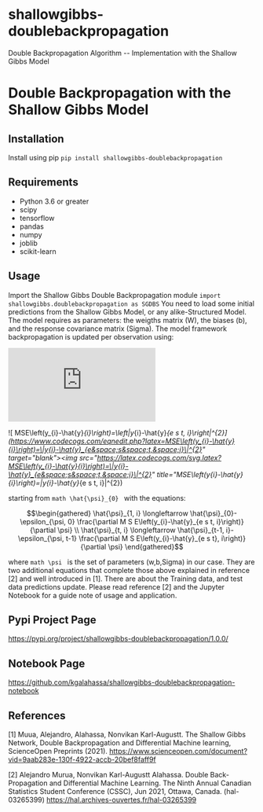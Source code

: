 
# shallowgibbs-doublebackpropagation
Double Backpropagation Algorithm -- Implementation with the Shallow Gibbs Model

# Double Backpropagation with the Shallow Gibbs Model


## Installation
Install using pip
```pip install shallowgibbs-doublebackpropagation```

## Requirements
* Python 3.6 or greater
* scipy
* tensorflow
* pandas
* numpy
* joblib
* scikit-learn

## Usage
Import the Shallow Gibbs Double Backpropagation module
```import shallowgibbs.doublebackpropagation as SGDBS```
You need to load some initial predictions from the Shallow Gibbs Model, or any alike-Structured Model.
The model requires as parameters: the weigths matrix (W), the biases (b), and the response covariance matrix (Sigma).
The model framework backpropagation is updated per observation using: 
                                                    
![equation](http://www.sciweavers.org/tex2img.php?eq=MSE%5Cleft%28y_%7Bi%7D-%5Chat%7By%7D_%7Bi%7D%5Cright%29%3D%5Cleft%5C%7Cy_%7Bi%7D-%5Chat%7By%7D_%7Be%20s%20t%2C%20i%7D%5Cright%5C%7C%5E%7B2%7D&bc=White&fc=Black&im=jpg&fs=12&ff=arev&edit=0)


![ MSE\left(y_{i}-\hat{y}_{i}\right)=\left\|y_{i}-\hat{y}_{e s t, i}\right\|^{2}](https://www.codecogs.com/eqnedit.php?latex=MSE\left(y_{i}-\hat{y}{i}\right)=\|y{i}-\hat{y}_{e&space;s&space;t,&space;i}\|^{2}" target="_blank"><img src="https://latex.codecogs.com/svg.latex?MSE\left(y_{i}-\hat{y}{i}\right)=\|y{i}-\hat{y}_{e&space;s&space;t,&space;i}\|^{2}" title="MSE\left(y_{i}-\hat{y}{i}\right)=\|y{i}-\hat{y}_{e s t, i}\|^{2})
 
starting from ```math \hat{\psi}_{0} ``` with the equations:

```math
\begin{gathered}
\hat{\psi}_{1, i} \longleftarrow \hat{\psi}_{0}-\epsilon_{\psi, 0} \frac{\partial M S E\left(y_{i}-\hat{y}_{e s t, i}\right)}{\partial \psi} \\
\hat{\psi}_{t, i} \longleftarrow \hat{\psi}_{t-1, i}-\epsilon_{\psi, t-1} \frac{\partial M S E\left(y_{i}-\hat{y}_{e s t}, i\right)}{\partial \psi}
\end{gathered}
```

where ```math \psi ``` is the set of parameters (w,b,Sigma) in our case. They are two additional equations that complete those above
explained in reference [2] and well introduced in [1]. There are about the Training data, and test data predictions update. Please read 
reference [2] and the Jupyter Notebook for a guide note of usage and application. 


## Pypi Project Page
 https://pypi.org/project/shallowgibbs-doublebackpropagation/1.0.0/

## Notebook Page
 https://github.com/kgalahassa/shallowgibbs-doublebackpropagation-notebook

## References
[1] Muua, Alejandro, Alahassa, Nonvikan Karl-Augustt. The Shallow Gibbs Network, Double Backpropagation and Differential Machine learning, ScienceOpen Preprints (2021).
 https://www.scienceopen.com/document?vid=9aab283e-130f-4922-accb-20bef8faff9f
 
 
[2] Alejandro Murua, Nonvikan Karl-Augustt Alahassa. Double Back-Propagation and Differential Machine Learning. The Ninth Annual Canadian Statistics Student Conference (CSSC), Jun 2021, Ottawa, Canada. (hal-03265399)
 https://hal.archives-ouvertes.fr/hal-03265399
